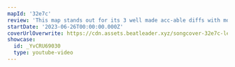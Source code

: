 ```yaml
---
mapId: '32e7c'
review: 'This map stands out for its 3 well made acc-able diffs with moody lighting to complement the song and its excellent representation in patterns and emphasis!'
startDate: '2023-06-26T00:00:00.000Z'
coverUrlOverwrite: https://cdn.assets.beatleader.xyz/songcover-32e7c-leave.png
showcase:
  id: _YvCRU69030
  type: youtube-video
---
```

